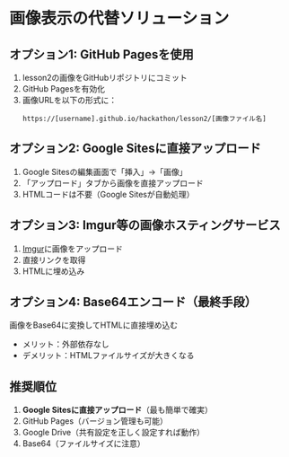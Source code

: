 # 画像表示の代替ソリューション

## オプション1: GitHub Pagesを使用
1. lesson2の画像をGitHubリポジトリにコミット
2. GitHub Pagesを有効化
3. 画像URLを以下の形式に：
   ```
   https://[username].github.io/hackathon/lesson2/[画像ファイル名]
   ```

## オプション2: Google Sitesに直接アップロード
1. Google Sitesの編集画面で「挿入」→「画像」
2. 「アップロード」タブから画像を直接アップロード
3. HTMLコードは不要（Google Sitesが自動処理）

## オプション3: Imgur等の画像ホスティングサービス
1. [Imgur](https://imgur.com/)に画像をアップロード
2. 直接リンクを取得
3. HTMLに埋め込み

## オプション4: Base64エンコード（最終手段）
画像をBase64に変換してHTMLに直接埋め込む
- メリット：外部依存なし
- デメリット：HTMLファイルサイズが大きくなる

## 推奨順位
1. **Google Sitesに直接アップロード**（最も簡単で確実）
2. GitHub Pages（バージョン管理も可能）
3. Google Drive（共有設定を正しく設定すれば動作）
4. Base64（ファイルサイズに注意）
